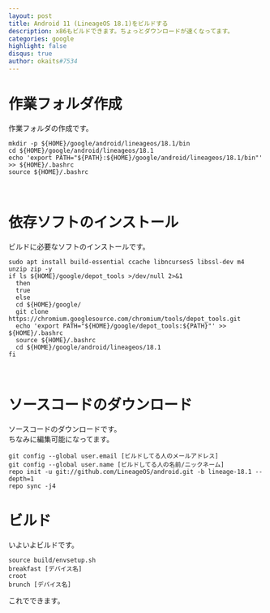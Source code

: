 ```yaml
---
layout: post
title: Android 11 (LineageOS 18.1)をビルドする
description: x86もビルドできます。ちょっとダウンロードが速くなってます。
categories: google
highlight: false
disqus: true
author: okaits#7534
---
```

 <!-- EthereumAds -->
   <div id="EthereumAds-okaitslinblog"></div>
   <script src="https://ethereumads.com/adviewer.js">
   </script>
   <script>
       EthereumAds.initAdSlot({
           acceptedCurrencies: ["ALL"], // option ALL for all whitelisted tokens, ETH for Ethereum, DAI for DAI Stablecoin
           //validatorEndpoint:"", // optional custom validator
           mediaType: "image_320x50",
           fallback: "default", // default, none, custom url
           slot: "okaitslinblog",
           address: "0xd404f198c4f580727eb11cd69b581d5f10c7efd9",
           platform: "",
           affiliate: "",
           keywords:"", //comma separatedy
           adult: false,
           version: "1.00"
       });
       /*
        for responsive ads add and adjust this according to your needs:
        responsive: [
            { mediaType: "image_728x90", minWidth: 728 },
            { mediaType: "image_300x600" }
        ],
       */
   </script>
   <!-- /EthereumAds --> 
<h1>作業フォルダ作成</h1>
作業フォルダの作成です。<br>
<pre class="prettyprint"><code class="prettyprint lang-bash">mkdir -p ${HOME}/google/android/lineageos/18.1/bin
cd ${HOME}/google/android/lineageos/18.1
echo 'export PATH="${PATH}:${HOME}/google/android/lineageos/18.1/bin"' >> ${HOME}/.bashrc
source ${HOME}/.bashrc
</code></pre><br>
<h1>依存ソフトのインストール</h1>
ビルドに必要なソフトのインストールです。<br>
<pre class="prettyprint"><code class="prettyprint lang-bash">sudo apt install build-essential ccache libncurses5 libssl-dev m4 unzip zip -y
if ls ${HOME}/google/depot_tools >/dev/null 2>&1
  then
  true
  else
  cd ${HOME}/google/
  git clone https://chromium.googlesource.com/chromium/tools/depot_tools.git
  echo 'export PATH="${HOME}/google/depot_tools:${PATH}"' >> ${HOME}/.bashrc
  source ${HOME}/.bashrc
  cd ${HOME}/google/android/lineageos/18.1
fi
</code></pre><br>
<h1>ソースコードのダウンロード</h1>
ソースコードのダウンロードです。<br>
ちなみに編集可能になってます。
<pre class="prettyprint"><code class="prettyprint lang-bash" contenteditable>git config --global user.email [ビルドしてる人のメールアドレス]
git config --global user.name [ビルドしてる人の名前/ニックネーム]
repo init -u git://github.com/LineageOS/android.git -b lineage-18.1 --depth=1
repo sync -j4
</code></pre>
<h1>ビルド</h1>
いよいよビルドです。<br>
<pre class="prettyprint"><code class="prettyprint lang-bash">source build/envsetup.sh
breakfast [デバイス名]
croot
brunch [デバイス名]
</code></pre>
これでできます。<br>